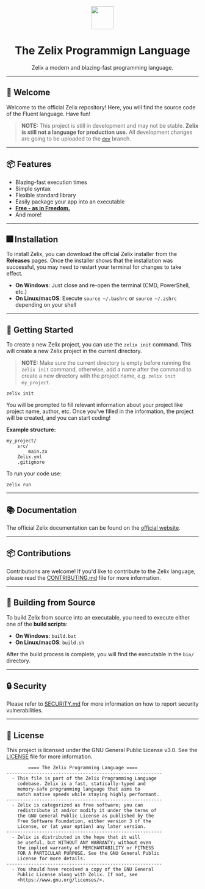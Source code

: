 <div align="center">
    <img src="https://assets.zelixlang.dev/logo.png?update=true" height="60" width="60">
    <h1>The Zelix Programmign Language</h1>
    Zelix a modern and blazing-fast programming language.
</div>

---

## 👋 Welcome

Welcome to the official Zelix repository! Here, you will find the source code of the Fluent language. Have fun!

> **NOTE:**
> This project is still in development and may not be stable.
> **Zelix is still not a language for production use.**
> All development changes are going to be uploaded
> to the [`dev`](https://github.com/zelix-lang/Zelix/tree/dev) branch.

---

## 📦 Features

- Blazing-fast execution times
- Simple syntax
- Flexible standard library
- Easily package your app into an executable
- **[Free - as in Freedom.](LICENSE)**
- And more!

---

## 🎆 Installation

To install Zelix, you can download the official Zelix installer from the **Releases** pages.
Once the installer shows that the installation was successful, you may need to restart your terminal for changes to take effect.

- **On Windows**: Just close and re-open the terminal (CMD, PowerShell, etc.)
- **On Linux/macOS**: Execute `source ~/.bashrc` or `source ~/.zshrc` depending on your shell

---

## 🚀 Getting Started

To create a new Zelix project, you can use the `zelix init` command. This will create a new Zelix project in the current directory.

> **NOTE:** Make sure the current directory is empty before running the `zelix init` command, otherwise, add a name after the command to create a new directory with the project name, e.g. `zelix init my_project`.

```shell
zelix init
```

You will be prompted to fill relevant information about your project like project name, author, etc.
Once you've filled in the information, the project will be created, and you can start coding!

**Example structure:**

```
my_project/
    src/
        main.zx
    Zelix.yml
    .gitignore
```

To run your code use:

```
zelix run
```

---

## 📚 Documentation

The official Zelix documentation can be found on the [official website](https://docs.zelixlang.dev).

---

## 📦 Contributions

Contributions are welcome! If you'd like to contribute to the Zelix language, please read the [CONTRIBUTING.md](CONTRIBUTING.md) file for more information.

---

## 🎲 Building from Source

To build Zelix from source into an executable, you need to execute either one of the **build scripts**:

- **On Windows**: `build.bat`
- **On Linux/macOS**: `build.sh`

After the build process is complete, you will find the executable in the `bin/` directory.

---

## 🔒 Security

Please refer to [SECURITY.md](SECURITY.md) for more information on how to report security vulnerabilities.

---

## 📝 License

This project is licensed under the GNU General Public License v3.0. See the [LICENSE](LICENSE) file for more information.

```
        ==== The Zelix Programming Language ====
---------------------------------------------------------
  - This file is part of the Zelix Programming Language
    codebase. Zelix is a fast, statically-typed and
    memory-safe programming language that aims to
    match native speeds while staying highly performant.
---------------------------------------------------------
  - Zelix is categorized as free software; you can
    redistribute it and/or modify it under the terms of
    the GNU General Public License as published by the
    Free Software Foundation, either version 3 of the
    License, or (at your option) any later version.
---------------------------------------------------------
  - Zelix is distributed in the hope that it will
    be useful, but WITHOUT ANY WARRANTY; without even
    the implied warranty of MERCHANTABILITY or FITNESS
    FOR A PARTICULAR PURPOSE. See the GNU General Public
    License for more details.
---------------------------------------------------------
  - You should have received a copy of the GNU General
    Public License along with Zelix. If not, see
    <https://www.gnu.org/licenses/>.
```